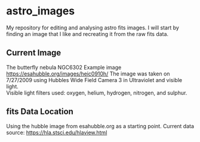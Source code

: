 # astro_images
My repository for editing and analysing astro fits images. I will start by finding an image that I like and recreating it from the raw fits data.

## Current Image
The butterfly nebula NGC6302
Example image https://esahubble.org/images/heic0910h/
The image was taken on 7/27/2009 using Hubbles Wide Field Camera 3 in Ultraviolet and visible light.  
Visible light filters  used: oxygen, helium, hydrogen, nitrogen, and sulphur.

## fits Data Location
Using the hubble image from esahubble.org as a starting point.  Current data source:
https://hla.stsci.edu/hlaview.html
